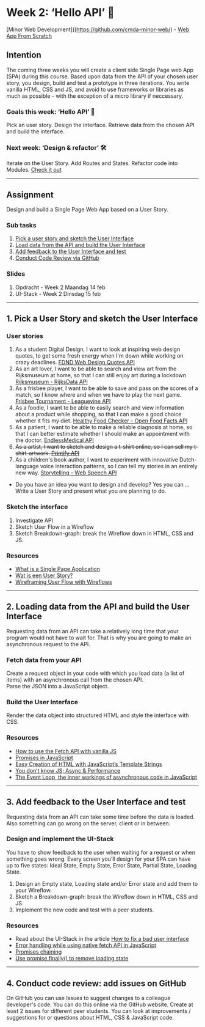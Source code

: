 # Week 2: ‘Hello API’ 🐒

[Minor Web Development]((https://github.com/cmda-minor-web/) - [Web App From Scratch](https://github.com/cmda-minor-web/web-app-from-scratch-2122)

## Intention

The coming three weeks you will create a client side Single Page web App (SPA) during this course. Based upon data from the API of your chosen user story, you design, build and test a prototype in three iterations. You write vanilla HTML, CSS and JS, and avoid to use frameworks or libraries as much as possible - with the exception of a micro library if neccessary. 

### Goals this week: ‘Hello API’ 🐒

Pick an user story. Design the interface. Retrieve data from the chosen API and build the interface.

### Next week: ‘Design & refactor’ 🛠

Iterate on the User Story. Add Routes and States. Refactor code into Modules. [Check it out](https://github.com/cmda-minor-web/web-app-from-scratch-2122/blob/main/course/week-3.md)


---  

## Assignment

Design and build a Single Page Web App based on a User Story.

### Sub tasks

1. [Pick a user story and sketch the User Interface](#1-pick-a-user-story-and-sketch-the-user-interface)
2. [Load data from the API and build the User Interface](#2-loading-data-from-the-api-and-build-the-user-interface)
3. [Add feedback to the User Interface and test](#3-add-feedback-to-the-user-interface-and-test)
4. [Conduct Code Review via GitHub](#4-conduct-code-review-add-issues-on-github)

### Slides

1. Opdracht - Week 2 Maandag 14 feb
2. UI-Stack - Week 2 Dinsdag 15 feb


---  

## 1. Pick a User Story and sketch the User Interface

### User stories

1. As a student Digital Design, I want to look at inspiring web design quotes, to get some fresh energy when I'm down while working on crazy deadlines.
[FDND Web Design Quotes API](https://github.com/cmda-minor-web/web-app-from-scratch-2122/blob/main/course/fdnd-quotes.md)
2. As an art lover, I want to be able to search and view art from the Rijksmuseum at home, so that I can still enjoy art during a lockdown
[Rijksmuseum - RijksData API](https://github.com/cmda-minor-web/web-app-from-scratch-2122/blob/main/course/rijksmuseum.md)
3. As a frisbee player, I want to be able to save and pass on the scores of a match, so I know where and when we have to play the next game. 
[Frisbee Tournament - Leaguevine API](https://github.com/cmda-minor-web/web-app-from-scratch-2122/blob/main/course/frisbee-tournament.md)
4. As a foodie, I want to be able to easily search and view information about a product while shopping,
so that I can make a good choice whether it fits my diet.
[Healthy Food Checker - Open Food Facts API](https://github.com/cmda-minor-web/web-app-from-scratch-2122/blob/main/course/healthy-food-checker.md)
5. As a patient, I want to be able to make a reliable diagnosis at home, so that I can better estimate whether I should make an appointment with the doctor.
[EndlessMedical API](https://github.com/cmda-minor-web/web-app-from-scratch-2122/blob/main/course/endless-medical.md)
6. ~~As a artist, I want to sketch and design a t-shirt online, so I can sell my t-shirt-artwork.
[Printify API](https://github.com/cmda-minor-web/web-app-from-scratch-2122/blob/main/course/t-shirt-maker.md)~~
7. As a children's book author, I want to experiment with innovative Dutch-language voice interaction patterns, so I can tell my stories in an entirely new way.
[Storytelling - Web Speech API](https://github.com/cmda-minor-web/web-app-from-scratch-2122/blob/main/course/storytelling.md)

- Do you have an idea you want to design and develop? Yes you can ... Write a User Story and present what you are planning to do.

### Sketch the interface

1. Investigate API
2. Sketch User Flow in a Wireflow
3. Sketch Breakdown-graph: break the Wireflow down in HTML, CSS and JS.

### Resources

- [What is a Single Page Application](https://www.monocubed.com/what-is-single-page-application/)
- [Wat is een User Story?](https://agilescrumgroup.nl/wat-is-een-user-story/)
- [Wireframing User Flow with Wireflows](https://balsamiq.com/learn/articles/wireflows/)

---

## 2. Loading data from the API and build the User Interface

Requesting data from an API can take a relatively long time that your program would not have to wait for.
That is why you are going to make an asynchronous request to the API.

### Fetch data from your API

Create a request object in your code with which you load data (a list of items) with an asynchronous call from the chosen API.  
Parse the JSON into a JavaScript object.

### Build the User Interface

Render the data object into structured HTML and style the interface with CSS.  

### Resources

- [How to use the Fetch API with vanilla JS](https://gomakethings.com/how-to-use-the-fetch-api-with-vanilla-js/)
- [Promises in JavaScript](https://gomakethings.com/promises-in-javascript/)
- [Easy Creation of HTML with JavaScript’s Template Strings](https://wesbos.com/template-strings-html)
- [You don’t know JS; Async & Performance](https://github.com/getify/You-Dont-Know-JS/blob/1st-ed/async%20&%20performance/README.md#you-dont-know-js-async--performance)
- [The Event Loop, the inner workings of asynchronous code in JavaScript](https://www.youtube.com/watch?v=8aGhZQkoFbQ)

---  

## 3. Add feedback to the User Interface and test

Requesting data from an API can take some time before the data is loaded. Also something can go wrong on the server, client or in between. 


### Design and implement the UI-Stack

You have to show feedback to the user when waiting for a request or when something goes wrong.
Every screen you’ll design for your SPA can have up to five states: Ideal State, Empty State, Error State, Partial State, Loading State. 

1. Design an Empty state, Loading state and/or Error state and add them to your Wireflow.
2. Sketch a Breakdown-graph: break the Wireflow down in HTML, CSS and JS.
3. Implement the new code and test with a peer students. 


### Resources

- Read about the UI-Stack in the article [How to fix a bad user interface](https://www.scotthurff.com/posts/why-your-user-interface-is-awkward-youre-ignoring-the-ui-stack/#example)
- [Error handling while using native fetch API in JavaScript](https://learnwithparam.com/blog/how-to-handle-fetch-errors/)
- [Promises chaining](https://javascript.info/promise-chaining)
- [Use promise.finally() to remove loading state](https://developer.mozilla.org/en-US/docs/Web/JavaScript/Reference/Global_Objects/Promise/finally)  
 
 
 <!-- ## 3. Fork GitHub repository for this course and setup the README.md

All code and documentation that you write (for all courses and projects in this minor) will be in a GitHub repository. Make a neat layout of files and folders. Make sure that the code can also be viewed via GitHub Pages as rendered HTML, CSS & JavaScript. A Github repo is only complete if it contains a description and readme (with a poster image of the project). We have already prepared a repository that you can fork.

Fork this repository: https://github.com/cmda-minor-web/web-app-from-scratch-2122

Open issues on your repo so that you can get feedback!
Publish your web app with Github pages and add the link to the web app in the repo description.

A good app comes with a good README.md in which you describe the application. Add the chapters below and document your app.

- linkToLiveDemo? review (assignment): assignGrade (1);  
- What does your app do, what is the goal? Add the USer Story and explain your app design (passing butter)  
- Which API is used and what are the possibilities and limitations? (rate limit)
- Which actors are there in your application? (actor diagram)  
- How does flowed interaction through the application? (interaction diagram)
- Which design patterns and best practices
- What would you like to add (feature wishlist / backlog)  

*(Also see the commented hints in the README.md)* 

### Resources

- [GitHub Hello World (getting started)](https://guides.github.com/activities/hello-world/)
- [Git command explorer](https://gitexplorer.com/)
- [Github Pages](https://pages.github.com/)
- [A list of awesome READMEs](https://github.com/cmda-minor-web/web-app-from-scratch-1819/network/members)
-->

---  

## 4. Conduct code review: add issues on GitHub

On GitHub you can use Issues to suggest changes to a colleague developer's code. You can do this online via the GitHub website.
Create at least 2 issues for different peer students. You can look at improvements / suggestions for or questions about HTML, CSS & JavaScript code.
